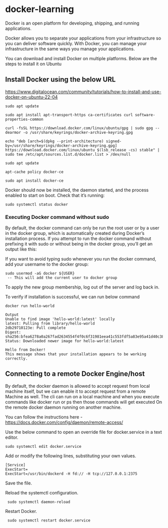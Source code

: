 # docker-learning


Docker is an open platform for developing, shipping, and running applications.

Docker allows you to separate your applications from your infrastructure so you can deliver software quickly. With Docker, you can manage your infrastructure in the same ways you manage your applications.

You can download and install Docker on multiple platforms. Below are the steps to install it on Ubuntu

## Install Docker using the below URL
https://www.digitalocean.com/community/tutorials/how-to-install-and-use-docker-on-ubuntu-22-04 

```
sudo apt update

sudo apt install apt-transport-https ca-certificates curl software-properties-common

curl -fsSL https://download.docker.com/linux/ubuntu/gpg | sudo gpg --dearmor -o /usr/share/keyrings/docker-archive-keyring.gpg

echo "deb [arch=$(dpkg --print-architecture) signed-by=/usr/share/keyrings/docker-archive-keyring.gpg] https://download.docker.com/linux/ubuntu $(lsb_release -cs) stable" | sudo tee /etc/apt/sources.list.d/docker.list > /dev/null

sudo apt update

apt-cache policy docker-ce

sudo apt install docker-ce
```

Docker should now be installed, the daemon started, and the process enabled to start on boot. Check that it’s running:
```
sudo systemctl status docker
```

### Executing Docker command without sudo


By default, the docker command can only be run the root user or by a user in the docker group, which is automatically created during Docker’s installation process. If you attempt to run the docker command without prefixing it with sudo or without being in the docker group, you’ll get an output like this:

If you want to avoid typing sudo whenever you run the docker command, add your username to the docker group:

```
sudo usermod -aG docker ${USER}
 -- This will add the current user to docker group
```

To apply the new group membership, log out of the server and log back in.

To verify if installation is successful, we can run below command

```
docker run hello-world

Output
Unable to find image 'hello-world:latest' locally
latest: Pulling from library/hello-world
2db29710123e: Pull complete
Digest: sha256:bfea6278a0a267fad2634554f4f0c6f31981eea41c553fdf5a83e95a41d40c38
Status: Downloaded newer image for hello-world:latest

Hello from Docker!
This message shows that your installation appears to be working correctly.
```


## Connecting to a remote Docker Engine/host

By default, the docker daemon is allowed to accept request from local machine itself, but we can enable it to accept request from a remote 
Machine as well. The cli can run on a local machine and when you execute commands like docker run or ps then those commands will get executed 
On the remote docker daemon running on another machine.


You can follow the instructions here - https://docs.docker.com/config/daemon/remote-access/

Use the below command to open an override file for docker.service in a text editor.

```
sudo systemctl edit docker.service 
```

Add or modify the following lines, substituting your own values.
```
[Service]
ExecStart=
ExecStart=/usr/bin/dockerd -H fd:// -H tcp://127.0.0.1:2375
```
Save the file.

Reload the systemctl configuration.
```
 sudo systemctl daemon-reload
```
Restart Docker.
```
 sudo systemctl restart docker.service
```
